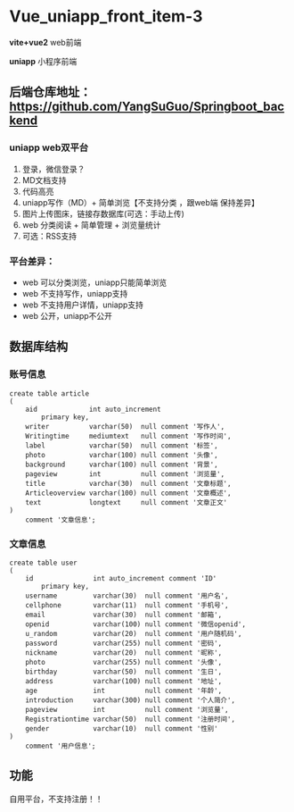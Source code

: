 # Vue_uniapp_front_item-3
**vite+vue2** web前端

**uniapp** 小程序前端

## 后端仓库地址：https://github.com/YangSuGuo/Springboot_backend

### uniapp web双平台

1. 登录，微信登录？
2. MD文档支持
3. 代码高亮
4. uniapp写作（MD）+ 简单浏览【不支持分类 ，跟web端 保持差异】
5. 图片上传图床，链接存数据库(可选：手动上传)
6. web 分类阅读 + 简单管理 + 浏览量统计
7. 可选：RSS支持

### 平台差异：

* web 可以分类浏览，uniapp只能简单浏览
* web 不支持写作，uniapp支持
* web 不支持用户详情，uniapp支持
* web 公开，uniapp不公开

## 数据库结构

### 账号信息
```
create table article
(
    aid             int auto_increment
        primary key,
    writer          varchar(50)  null comment '写作人',
    Writingtime     mediumtext   null comment '写作时间',
    label           varchar(50)  null comment '标签',
    photo           varchar(100) null comment '头像',
    background      varchar(100) null comment '背景',
    pageview        int          null comment '浏览量',
    title           varchar(30)  null comment '文章标题',
    Articleoverview varchar(100) null comment '文章概述',
    text            longtext     null comment '文章正文'
)
    comment '文章信息'; 
```

### 文章信息
``` 
create table user
(
    id               int auto_increment comment 'ID'
        primary key,
    username         varchar(30)  null comment '用户名',
    cellphone        varchar(11)  null comment '手机号',
    email            varchar(30)  null comment '邮箱',
    openid           varchar(100) null comment '微信openid',
    u_random         varchar(20)  null comment '用户随机码',
    password         varchar(255) null comment '密码',
    nickname         varchar(20)  null comment '昵称',
    photo            varchar(255) null comment '头像',
    birthday         varchar(50)  null comment '生日',
    address          varchar(100) null comment '地址',
    age              int          null comment '年龄',
    introduction     varchar(300) null comment '个人简介',
    pageview         int          null comment '浏览量',
    Registrationtime varchar(50)  null comment '注册时间',
    gender           varchar(10)  null comment '性别'
)
    comment '用户信息'; 
```
## 功能

自用平台，不支持注册！！
